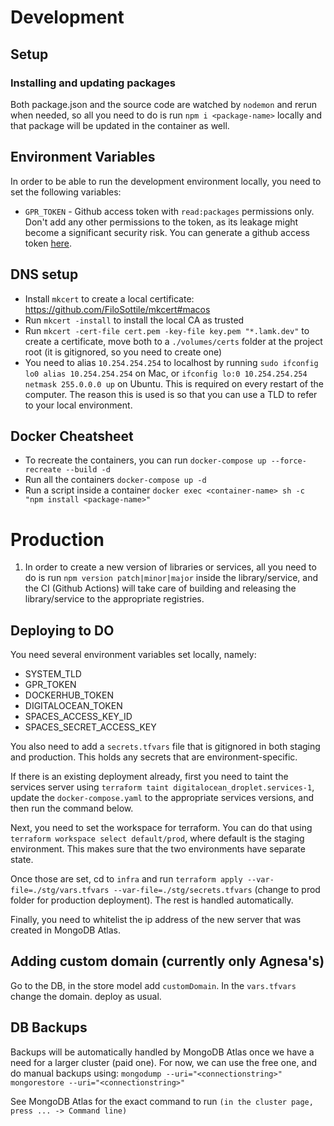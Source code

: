 # Development

## Setup

### Installing and updating packages

Both package.json and the source code are watched by `nodemon` and rerun when needed, so all you need to do is run `npm i <package-name>` locally and that package will be updated in the container as well.

## Environment Variables

In order to be able to run the development environment locally, you need to set the following variables:

- `GPR_TOKEN` - Github access token with `read:packages` permissions only.
  Don't add any other permissions to the token, as its leakage might become a significant security risk. You can generate a github access token [here](https://github.com/settings/tokens).

## DNS setup

- Install `mkcert` to create a local certificate: https://github.com/FiloSottile/mkcert#macos
- Run `mkcert -install` to install the local CA as trusted
- Run `mkcert -cert-file cert.pem -key-file key.pem "*.lamk.dev"` to create a certificate, move both to a `./volumes/certs` folder at the project root (it is gitignored, so you need to create one)
- You need to alias `10.254.254.254` to localhost by running `sudo ifconfig lo0 alias 10.254.254.254` on Mac, or `ifconfig lo:0 10.254.254.254 netmask 255.0.0.0 up` on Ubuntu. This is required on every restart of the computer. The reason this is used is so that you can use a TLD to refer to your local environment.

## Docker Cheatsheet

- To recreate the containers, you can run `docker-compose up --force-recreate --build -d`
- Run all the containers `docker-compose up -d`
- Run a script inside a container `docker exec <container-name> sh -c "npm install <package-name>"`

# Production

1. In order to create a new version of libraries or services, all you need to do is run `npm version patch|minor|major` inside the library/service, and the CI (Github Actions) will take care of building and releasing the library/service to the appropriate registries.

## Deploying to DO

You need several environment variables set locally, namely:

- SYSTEM_TLD
- GPR_TOKEN
- DOCKERHUB_TOKEN
- DIGITALOCEAN_TOKEN
- SPACES_ACCESS_KEY_ID
- SPACES_SECRET_ACCESS_KEY

You also need to add a `secrets.tfvars` file that is gitignored in both staging and production. This holds any secrets that are environment-specific.

If there is an existing deployment already, first you need to taint the services server using `terraform taint digitalocean_droplet.services-1`, update the `docker-compose.yaml` to the appropriate services versions, and then run the command below.

Next, you need to set the workspace for terraform. You can do that using `terraform workspace select default/prod`, where default is the staging environment. This makes sure that the two environments have separate state.

Once those are set, cd to `infra` and run `terraform apply --var-file=./stg/vars.tfvars --var-file=./stg/secrets.tfvars` (change to prod folder for production deployment). The rest is handled automatically.

Finally, you need to whitelist the ip address of the new server that was created in MongoDB Atlas.

## Adding custom domain (currently only Agnesa's)

Go to the DB, in the store model add `customDomain`.
In the `vars.tfvars` change the domain.
deploy as usual.

## DB Backups

Backups will be automatically handled by MongoDB Atlas once we have a need for a larger cluster (paid one). For now, we can use the free one, and do manual backups using:
`mongodump --uri="<connectionstring>"`
`mongorestore --uri="<connectionstring>"`

See MongoDB Atlas for the exact command to run `(in the cluster page, press ... -> Command line)`
